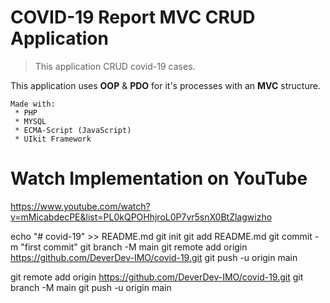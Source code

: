 # COVID-19 Report MVC CRUD Application

> This application CRUD covid-19 cases.

This application uses __OOP__ & __PDO__ for it's processes with an __MVC__ structure.

```
Made with:
 * PHP
 * MYSQL
 * ECMA-Script (JavaScript)
 * UIkit Framework
```
# Watch Implementation on YouTube
https://www.youtube.com/watch?v=mMicabdecPE&list=PL0kQPOHhjroL0P7vr5snX0BtZlagwizho

echo "# covid-19" >> README.md
git init
git add README.md
git commit -m "first commit"
git branch -M main
git remote add origin https://github.com/DeverDev-IMO/covid-19.git
git push -u origin main


git remote add origin https://github.com/DeverDev-IMO/covid-19.git
git branch -M main
git push -u origin main
